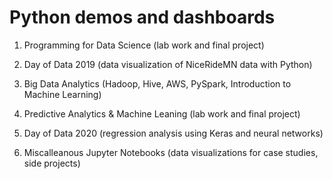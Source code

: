 # Python demos and dashboards

1.  Programming for Data Science (lab work and final project)

2.  Day of Data 2019 (data visualization of NiceRideMN data with Python)

3.  Big Data Analytics (Hadoop, Hive, AWS, PySpark, Introduction to Machine Learning)

4.  Predictive Analytics & Machine Leaning (lab work and final project)

5.  Day of Data 2020 (regression analysis using Keras and neural networks)

6.  Miscalleanous Jupyter Notebooks (data visualizations for case studies, side projects)